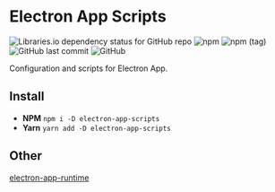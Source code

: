 # Electron App Scripts

![Libraries.io dependency status for GitHub repo](https://img.shields.io/librariesio/github/SadraSamadi/electron-app-scripts)
![npm](https://img.shields.io/npm/v/electron-app-scripts)
![npm (tag)](https://img.shields.io/npm/v/electron-app-scripts/beta)
![GitHub last commit](https://img.shields.io/github/last-commit/SadraSamadi/electron-app-scripts)
![GitHub](https://img.shields.io/github/license/SadraSamadi/electron-app-scripts)

Configuration and scripts for Electron App.

## Install

* **NPM** `npm i -D electron-app-scripts`
* **Yarn** `yarn add -D electron-app-scripts`

## Other

[electron-app-runtime](https://github.com/SadraSamadi/electron-app-runtime)
